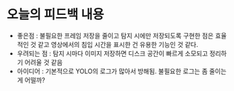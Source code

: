# 오늘의 피드백 내용
- 좋은점 : 불필요한 프레임 저장을 줄이고 탐지 시에만 저장되도록 구현한 점은 효율적인 것 같고 영상에서의 침입 시간을 표시한 건 유용한 기능인 것 같다.
- 우려되는 점 : 탐지 시마다 이미지 저장하면 디스크 공간이 빠르게 소모되고 정리하기 어려울 것 같음
- 아이디어 : 기본적으로 YOLO의 로그가 많아서 방해됨. 불필요한 로그는 좀 줄이는게 어떨까?

